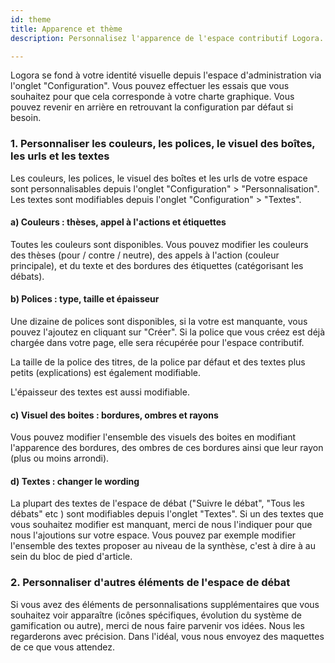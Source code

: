 ```yaml
---
id: theme
title: Apparence et thème
description: Personnalisez l'apparence de l'espace contributif Logora.

---
```


Logora se fond à votre identité visuelle depuis l'espace d'administration via l'onglet "Configuration".
Vous pouvez effectuer les essais que vous souhaitez pour que cela corresponde à votre charte graphique. 
Vous pouvez revenir en arrière en retrouvant la configuration par défaut si besoin. 

### 1. Personnaliser les couleurs, les polices, le visuel des boîtes, les urls et les textes

Les couleurs, les polices, le visuel des boîtes et les urls de votre espace sont personnalisables depuis l'onglet "Configuration" > "Personnalisation".
Les textes sont modifiables depuis l'onglet "Configuration" > "Textes".

#### a) Couleurs : thèses, appel à l'actions et étiquettes

Toutes les couleurs sont disponibles. Vous pouvez modifier les couleurs des thèses (pour / contre / neutre), des appels à l'action (couleur principale), et du texte et des bordures des étiquettes (catégorisant les débats). 

#### b) Polices : type, taille et épaisseur

Une dizaine de polices sont disponibles, si la votre est manquante, vous pouvez l'ajoutez en cliquant sur "Créer". Si la police que vous créez est déjà chargée dans votre page, elle sera récupérée pour l'espace contributif. 

La taille de la police des titres, de la police par défaut et des textes plus petits (explications) est également modifiable.  

L'épaisseur des textes est aussi modifiable. 

#### c) Visuel des boites : bordures, ombres et rayons

Vous pouvez modifier l'ensemble des visuels des boites en modifiant l'apparence des bordures, des ombres de ces bordures ainsi que leur rayon (plus ou moins arrondi). 

#### d) Textes : changer le wording

La plupart des textes de l'espace de débat ("Suivre le débat", "Tous les débats" etc ) sont modifiables depuis l'onglet "Textes". Si un des textes que vous souhaitez modifier est manquant, merci de nous l'indiquer pour que nous l'ajoutions sur votre espace. 
Vous pouvez par exemple modifier l'ensemble des textes proposer au niveau de la synthèse, c'est à dire à au sein du bloc de pied d'article. 

### 2. Personnaliser d'autres éléments de l'espace de débat

Si vous avez des éléments de personnalisations supplémentaires que vous souhaitez voir apparaître (icônes spécifiques, évolution du système de gamification ou autre), merci de nous faire parvenir vos idées. Nous les regarderons avec précision. Dans l'idéal, vous nous envoyez des maquettes de ce que vous attendez.  
